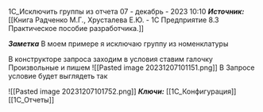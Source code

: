 
1С_Исключить группы из отчета
 07 - декабрь - 2023  10:10 
***Источник:*** [[Книга Радченко М.Г., Хрусталева Е.Ю. - 1С Предприятие 8.3 Практическое пособие разработчика.]]

***Заметка*** 
В моем примере я исключаю группу из номенклатуры

В конструкторе запроса заходим в условия
ставим галочку Произвольные и пишем
![[Pasted image 20231207101151.png]]
В Запросе условие будет выглядеть так

![[Pasted image 20231207101752.png]]
***Ключи:*** [[1С_Конфигурация]] [[1С_Отчеты]]